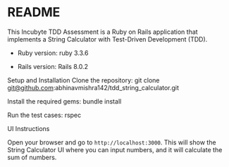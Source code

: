 # README

This Incubyte TDD Assessment is a Ruby on Rails application that implements a String Calculator with Test-Driven Development (TDD).
 
 * Ruby version: ruby 3.3.6
 
 * Rails version: Rails 8.0.2
 
Setup and Installation
  Clone the repository: git clone git@github.com:abhinavmishra142/tdd_string_calculator.git
 
  Install the required gems: bundle install
 
  Run the test cases: rspec
  
 
UI Instructions
 
  Open your browser and go to `http://localhost:3000`.
  This will show the String Calculator UI where you can input numbers, and it will calculate the sum of numbers.
